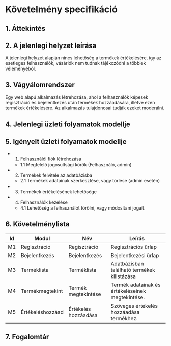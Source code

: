 # Követelmény specifikáció

## 1. Áttekintés


## 2. A jelenlegi helyzet leírása
A jelenlegi helyzet alapján nincs lehetőség a termékek értékelésére, így az esetleges felhasználók, vásárlók nem tudnak tájékozódni a többiek véleményéből.

## 3. Vágyálomrendszer

Egy web alapú alkalmazás létrehozása, ahol a felhasználók képesek regisztráció és bejelentkezés után termékek hozzáadására, illetve ezen termékek értékelésére. Az alkalmazás tulajdonosai tudják ezeket moderálni.

## 4. Jelenlegi üzleti folyamatok modellje


## 5. Igényelt üzleti folyamatok modellje

- 1. Felhasználói fiók létrehozása
  - 1.1 Megfelelő jogosultsági körök (Felhasználó, admin)
- 2. Termékek felvitele az adatbázisba
  - 2.1 Termékek adatainak szerkesztése, vagy törlése (admin esetén)
- 3. Termékek értékelésének lehetősége
- 4. Felhasználók kezelése
  - 4.1 Lehetőség a felhasználót törölni, vagy módosítani jogait.

## 6. Követelménylista

| Id | Modul | Név | Leírás |
| :---: | --- | --- | --- |
| M1 | Regisztráció | Regisztráció | Regisztrációs űrlap |
| M2 | Bejelentkezés | Bejelentkezés | Bejelentkezési űrlap |
| M3 | Terméklista | Terméklista | Adatbázisban található termékek kilistázása |
| M4 | Termékmegtekint | Termék megtekintése | Termék adatainak és értékeléseinek megtekintése.|
| M5 | Értékeléshozzáad | Értékelés hozzáadása | Szöveges értékelés hozzáadása termékhez. |

## 7. Fogalomtár